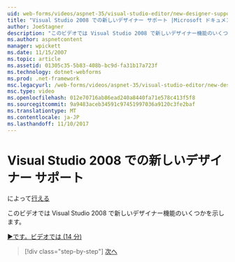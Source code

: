 ```yaml
---
uid: web-forms/videos/aspnet-35/visual-studio-editor/new-designer-support-in-visual-studio-2008
title: "Visual Studio 2008 での新しいデザイナー サポート |Microsoft ドキュメント"
author: JoeStagner
description: "このビデオでは Visual Studio 2008 で新しいデザイナー機能のいくつかを示します。"
ms.author: aspnetcontent
manager: wpickett
ms.date: 11/15/2007
ms.topic: article
ms.assetid: 01305c35-5b83-408b-bc9d-fa31b17a723f
ms.technology: dotnet-webforms
ms.prod: .net-framework
msc.legacyurl: /web-forms/videos/aspnet-35/visual-studio-editor/new-designer-support-in-visual-studio-2008
msc.type: video
ms.openlocfilehash: 012e70716ab86ead240a8440fa71e578c413f5f8
ms.sourcegitcommit: 9a9483aceb34591c97451997036a9120c3fe2baf
ms.translationtype: MT
ms.contentlocale: ja-JP
ms.lasthandoff: 11/10/2017
---
```

<a name="new-designer-support-in-visual-studio-2008"></a>Visual Studio 2008 での新しいデザイナー サポート
====================
によって[行える](https://github.com/JoeStagner)

このビデオでは Visual Studio 2008 で新しいデザイナー機能のいくつかを示します。

[&#9654;です。ビデオでは (14 分)](https://channel9.msdn.com/Blogs/ASP-NET-Site-Videos/new-designer-support-in-visual-studio-2008)

>[!div class="step-by-step"]
[次へ](javascript-intellisense-support-in-visual-studio-2008.md)
